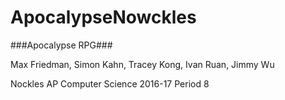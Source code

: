 # ApocalypseNowckles

###Apocalypse RPG###

Max Friedman, Simon Kahn, Tracey Kong, Ivan Ruan, Jimmy Wu

Nockles AP Computer Science 2016-17 Period 8
